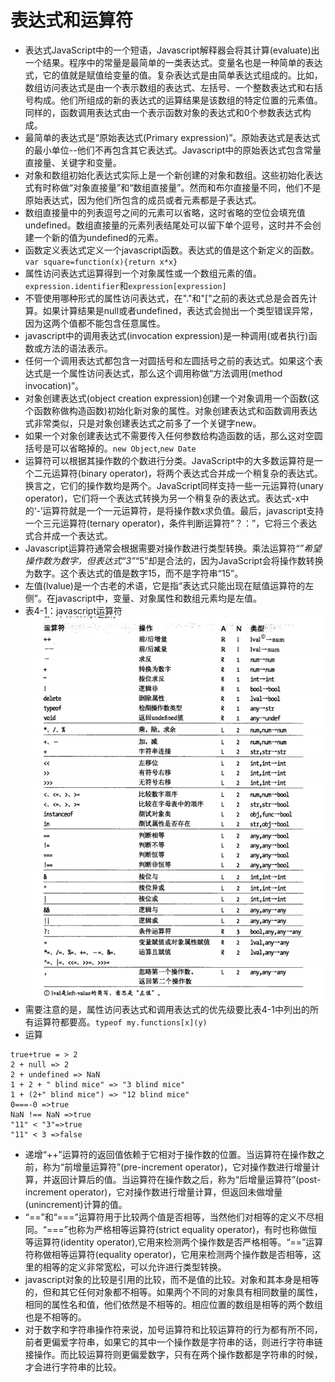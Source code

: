 # 表达式和运算符
* 表达式JavaScript中的一个短语，Javascript解释器会将其计算(evaluate)出一个结果。程序中的常量是最简单的一类表达式。变量名也是一种简单的表达式，它的值就是赋值给变量的值。复杂表达式是由简单表达式组成的。比如，数组访问表达式是由一个表示数组的表达式、左括号、一个整数表达式和右括号构成。他们所组成的新的表达式的运算结果是该数组的特定位置的元素值。同样的，函数调用表达式由一个表示函数对象的表达式和0个参数表达式构成。
* 最简单的表达式是“原始表达式(Primary expression)”。原始表达式是表达式的最小单位--他们不再包含其它表达式。Javascript中的原始表达式包含常量直接量、关键字和变量。
* 对象和数组初始化表达式实际上是一个新创建的对象和数组。这些初始化表达式有时称做“对象直接量”和“数组直接量”。然而和布尔直接量不同，他们不是原始表达式，因为他们所包含的成员或者元素都是子表达式。
* 数组直接量中的列表逗号之间的元素可以省略，这时省略的空位会填充值undefined。数组直接量的元素列表结尾处可以留下单个逗号，这时并不会创建一个新的值为undefined的元素。
* 函数定义表达式定义一个javascript函数。表达式的值是这个新定义的函数。`var square=function(x){return x*x}`
* 属性访问表达式运算得到一个对象属性或一个数组元素的值。`expression.identifier`和`expression[expression]`
* 不管使用哪种形式的属性访问表达式，在"."和"["之前的表达式总是会首先计算。如果计算结果是null或者undefined，表达式会抛出一个类型错误异常，因为这两个值都不能包含任意属性。
* javascript中的调用表达式(invocation expression)是一种调用(或者执行)函数或方法的语法表示。
* 任何一个调用表达式都包含一对圆括号和左圆括号之前的表达式。如果这个表达式是一个属性访问表达式，那么这个调用称做“方法调用(method invocation)”。
* 对象创建表达式(object creation expression)创建一个对象调用一个函数(这个函数称做构造函数)初始化新对象的属性。对象创建表达式和函数调用表达式非常类似，只是对象创建表达式之前多了一个关键字new。
* 如果一个对象创建表达式不需要传入任何参数给构造函数的话，那么这对空圆括号是可以省略掉的。`new Object`,`new Date`
* 运算符可以根据其操作数的个数进行分类。JavaScript中的大多数运算符是一个二元运算符(binary operator)，将两个表达式合并成一个稍复杂的表达式。换言之，它们的操作数均是两个。JavaScript同样支持一些一元运算符(unary operator)，它们将一个表达式转换为另一个稍复杂的表达式。表达式-x中的‘-’运算符就是一个一元运算符，是将操作数x求负值。最后，javascript支持一个三元运算符(ternary operator)，条件判断运算符“？：”，它将三个表达式合并成一个表达式。
* Javascript运算符通常会根据需要对操作数进行类型转换。乘法运算符“*”希望操作数为数字，但表达式“3”*“5”却是合法的，因为JavaScript会将操作数转换为数字。这个表达式的值是数字15，而不是字符串“15”。
* 左值(lvalue)是一个古老的术语，它是指“表达式只能出现在赋值运算符的左侧”。在javascript中，变量、对象属性和数组元素均是左值。
* 表4-1：javascript运算符![javascript-operator.png](./images/javascript-operator.png)
* 需要注意的是，属性访问表达式和调用表达式的优先级要比表4-1中列出的所有运算符都要高。`typeof my.functions[x](y)`
* 运算
```
true+true = > 2
2 + null => 2
2 + undefined => NaN
1 + 2 + " blind mice" => "3 blind mice"
1 + (2+" blind mice") => "12 blind mice"
0===-0 =>true
NaN !== NaN =>true
"11" < "3"=>true
"11" < 3 =>false
```
* 递增“++”运算符的返回值依赖于它相对于操作数的位置。当运算符在操作数之前，称为“前增量运算符”(pre-increment operator)，它对操作数进行增量计算，并返回计算后的值。当运算符在操作数之后，称为“后增量运算符”(post-increment operator)，它对操作数进行增量计算，但返回未做增量(unincrement)计算的值。
* “==”和“===”运算符用于比较两个值是否相等，当然他们对相等的定义不尽相同。“===”也称为严格相等运算符(strict equality operator)，有时也称做恒等运算符(identity operator),它用来检测两个操作数是否严格相等。“==”运算符称做相等运算符(equality operator)，它用来检测两个操作数是否相等，这里的相等的定义非常宽松，可以允许进行类型转换。
* javascript对象的比较是引用的比较，而不是值的比较。对象和其本身是相等的，但和其它任何对象都不相等。如果两个不同的对象具有相同数量的属性，相同的属性名和值，他们依然是不相等的。相应位置的数组是相等的两个数组也是不相等的。
* 对于数字和字符串操作符来说，加号运算符和比较运算符的行为都有所不同，前者更偏爱字符串，如果它的其中一个操作数是字符串的话，则进行字符串链接操作。而比较运算符则更偏爱数字，只有在两个操作数都是字符串的时候，才会进行字符串的比较。